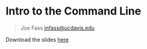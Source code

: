 Intro to the Command Line
==========================

> Joe Fass
> jnfass@ucdavis.edu

Download the slides [here](CLIntro.pdf)


